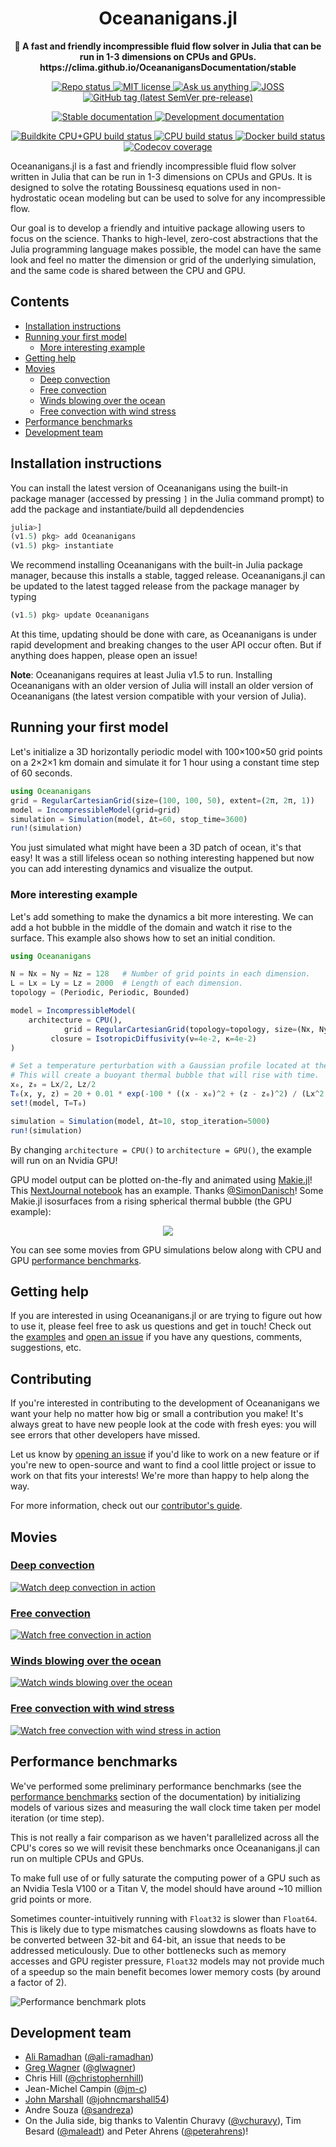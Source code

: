 <!-- Title -->
<h1 align="center">
  Oceananigans.jl
</h1>

<!-- description -->
<p align="center">
  <strong>🌊 A fast and friendly incompressible fluid flow solver in Julia that can be run in 1-3 dimensions on CPUs and GPUs. https://clima.github.io/OceananigansDocumentation/stable</strong>
</p>

<!-- Information badges -->
<p align="center">
  <a href="https://www.repostatus.org/#active">
    <img alt="Repo status" src="https://www.repostatus.org/badges/latest/active.svg?style=flat-square" />
  </a>
  <a href="https://mit-license.org">
    <img alt="MIT license" src="https://img.shields.io/badge/License-MIT-blue.svg?style=flat-square">
  </a>
  <a href="https://github.com/clima/Oceananigans.jl/issues/new">
    <img alt="Ask us anything" src="https://img.shields.io/badge/Ask%20us-anything-1abc9c.svg?style=flat-square">
  </a>
  <a href="https://doi.org/10.21105/joss.02018">
    <img alt="JOSS" src="https://joss.theoj.org/papers/10.21105/joss.02018/status.svg">
  </a>
  <a href="https://github.com/CliMA/Oceananigans.jl/releases">
    <img alt="GitHub tag (latest SemVer pre-release)" src="https://img.shields.io/github/v/tag/CliMA/Oceananigans.jl?include_prereleases&label=latest%20version&logo=github&sort=semver&style=flat-square">
  </a>
</p>

<!-- Documentation badges -->
<p align="center">
  <a href="https://clima.github.io/OceananigansDocumentation/stable">
    <img alt="Stable documentation" src="https://img.shields.io/badge/documentation-stable%20release-blue?style=flat-square">
  </a>
  <a href="https://clima.github.io/OceananigansDocumentation/dev">
    <img alt="Development documentation" src="https://img.shields.io/badge/documentation-in%20development-orange?style=flat-square">
  </a>
</p>

<!-- CI/CD badges -->
<p align="center">
  <a href="https://buildkite.com/clima/oceananigans">
    <img alt="Buildkite CPU+GPU build status" src="https://img.shields.io/buildkite/4d921fc17b95341ea5477fb62df0e6d9364b61b154e050a123/master?logo=buildkite&label=Buildkite%20CPU%2BGPU&style=flat-square">
  </a>
  <a href="https://travis-ci.com/clima/Oceananigans.jl">
    <img alt="CPU build status" src="https://img.shields.io/travis/com/clima/Oceananigans.jl/master?label=Travis&logo=travis&logoColor=white&style=flat-square">
  </a>
  <a href="https://hub.docker.com/r/aliramadhan/oceananigans">
    <img alt="Docker build status" src="https://img.shields.io/docker/cloud/build/aliramadhan/oceananigans?label=Docker&logo=docker&logoColor=white&style=flat-square">
  </a>
  <a href="https://codecov.io/gh/clima/Oceananigans.jl">
    <img alt="Codecov coverage" src="https://img.shields.io/codecov/c/github/clima/Oceananigans.jl/master?label=Codecov&logo=codecov&logoColor=white&style=flat-square">
  </a>
</p>

Oceananigans.jl is a fast and friendly incompressible fluid flow solver written in Julia that can be run in 1-3 dimensions on CPUs and GPUs. It is designed to solve the rotating Boussinesq equations used in non-hydrostatic ocean modeling but can be used to solve for any incompressible flow.

Our goal is to develop a friendly and intuitive package allowing users to focus on the science. Thanks to high-level, zero-cost abstractions that the Julia programming language makes possible, the model can have the same look and feel no matter the dimension or grid of the underlying simulation, and the same code is shared between the CPU and GPU.

## Contents

* [Installation instructions](#installation-instructions)
* [Running your first model](#running-your-first-model)
  * [More interesting example](#more-interesting-example)
* [Getting help](#getting-help)
* [Movies](#movies)
  * [Deep convection](#deep-convection)
  * [Free convection](#free-convection)
  * [Winds blowing over the ocean](#winds-blowing-over-the-ocean)
  * [Free convection with wind stress](#free-convection-with-wind-stress)
* [Performance benchmarks](#performance-benchmarks)
* [Development team](#development-team)

## Installation instructions

You can install the latest version of Oceananigans using the built-in package manager (accessed by pressing `]` in the Julia command prompt) to add the package and instantiate/build all depdendencies

```julia
julia>]
(v1.5) pkg> add Oceananigans
(v1.5) pkg> instantiate
```

We recommend installing Oceananigans with the built-in Julia package manager, because this installs a stable, tagged release. Oceananigans.jl can be updated to the latest tagged release from the package manager by typing

```julia
(v1.5) pkg> update Oceananigans
```

At this time, updating should be done with care, as Oceananigans is under rapid development and breaking changes to the user API occur often. But if anything does happen, please open an issue!

**Note**: Oceananigans requires at least Julia v1.5 to run. Installing Oceananigans with an older version of Julia will install an older version of Oceananigans (the latest version compatible with your version of Julia).

## Running your first model

Let's initialize a 3D horizontally periodic model with 100×100×50 grid points on a 2×2×1 km domain and simulate it for 1 hour using a constant time step of 60 seconds.

```julia
using Oceananigans
grid = RegularCartesianGrid(size=(100, 100, 50), extent=(2π, 2π, 1))
model = IncompressibleModel(grid=grid)
simulation = Simulation(model, Δt=60, stop_time=3600)
run!(simulation)
```

You just simulated what might have been a 3D patch of ocean, it's that easy! It was a still lifeless ocean so nothing interesting happened but now you can add interesting dynamics and visualize the output.

### More interesting example

Let's add something to make the dynamics a bit more interesting. We can add a hot bubble in the middle of the domain and watch it rise to the surface. This example also shows how to set an initial condition.

```julia
using Oceananigans

N = Nx = Ny = Nz = 128   # Number of grid points in each dimension.
L = Lx = Ly = Lz = 2000  # Length of each dimension.
topology = (Periodic, Periodic, Bounded)

model = IncompressibleModel(
    architecture = CPU(),
            grid = RegularCartesianGrid(topology=topology, size=(Nx, Ny, Nz), extent=(Lx, Ly, Lz)),
         closure = IsotropicDiffusivity(ν=4e-2, κ=4e-2)
)

# Set a temperature perturbation with a Gaussian profile located at the center.
# This will create a buoyant thermal bubble that will rise with time.
x₀, z₀ = Lx/2, Lz/2
T₀(x, y, z) = 20 + 0.01 * exp(-100 * ((x - x₀)^2 + (z - z₀)^2) / (Lx^2 + Lz^2))
set!(model, T=T₀)

simulation = Simulation(model, Δt=10, stop_iteration=5000)
run!(simulation)
```

By changing `architecture = CPU()` to `architecture = GPU()`, the example will run on an Nvidia GPU!

GPU model output can be plotted on-the-fly and animated using [Makie.jl](https://github.com/JuliaPlots/Makie.jl)! This [NextJournal notebook](https://nextjournal.com/sdanisch/oceananigans) has an example. Thanks [@SimonDanisch](https://github.com/SimonDanisch)! Some Makie.jl isosurfaces from a rising spherical thermal bubble (the GPU example):
<p align="center">
  <img src="https://raw.githubusercontent.com/ali-ramadhan/ali-ramadhan.Github.io/master/img/Rising%20spherical%20thermal%20bubble%20Makie.png">
</p>

You can see some movies from GPU simulations below along with CPU and GPU [performance benchmarks](https://github.com/clima/Oceananigans.jl#performance-benchmarks).

## Getting help

If you are interested in using Oceananigans.jl or are trying to figure out how to use it, please feel free to ask us questions and get in touch! Check out the [examples](https://github.com/clima/Oceananigans.jl/tree/master/examples) and [open an issue](https://github.com/clima/Oceananigans.jl/issues/new) if you have any questions, comments, suggestions, etc.

## Contributing

If you're interested in contributing to the development of Oceananigans we want your help no matter how big or small a contribution you make! It's always great to have new people look at the code with fresh eyes: you will see errors that other developers have missed.

Let us know by [opening an issue](https://github.com/clima/Oceananigans.jl/issues/new) if you'd like to work on a new feature or if you're new to open-source and want to find a cool little project or issue to work on that fits your interests! We're more than happy to help along the way.

For more information, check out our [contributor's guide](https://github.com/clima/Oceananigans.jl/blob/master/CONTRIBUTING.md).

## Movies

### [Deep convection](https://www.youtube.com/watch?v=kpUrxnKKMjI)

[![Watch deep convection in action](https://raw.githubusercontent.com/ali-ramadhan/ali-ramadhan.Github.io/master/img/surface_temp_3d_00130_halfsize.png)](https://www.youtube.com/watch?v=kpUrxnKKMjI)

### [Free convection](https://www.youtube.com/watch?v=yq4op9h3xcU)

[![Watch free convection in action](https://raw.githubusercontent.com/ali-ramadhan/ali-ramadhan.Github.io/master/img/free_convection_0956.png)](https://www.youtube.com/watch?v=yq4op9h3xcU)

### [Winds blowing over the ocean](https://www.youtube.com/watch?v=IRncfbvuiy8)

[![Watch winds blowing over the ocean](https://raw.githubusercontent.com/ali-ramadhan/ali-ramadhan.Github.io/master/img/wind_stress_0400.png)](https://www.youtube.com/watch?v=IRncfbvuiy8)

### [Free convection with wind stress](https://www.youtube.com/watch?v=ob6OMQgPfI4)

[![Watch free convection with wind stress in action](https://raw.githubusercontent.com/ali-ramadhan/ali-ramadhan.Github.io/master/img/wind_stress_unstable_7500.png)](https://www.youtube.com/watch?v=ob6OMQgPfI4)

## Performance benchmarks

We've performed some preliminary performance benchmarks (see the [performance benchmarks](https://clima.github.io/OceananigansDocumentation/stable/benchmarks/) section of the documentation) by initializing models of various sizes and measuring the wall clock time taken per model iteration (or time step).

This is not really a fair comparison as we haven't parallelized across all the CPU's cores so we will revisit these benchmarks once Oceananigans.jl can run on multiple CPUs and GPUs.

To make full use of or fully saturate the computing power of a GPU such as an Nvidia Tesla V100 or
a Titan V, the model should have around ~10 million grid points or more.

Sometimes counter-intuitively running with `Float32` is slower than `Float64`. This is likely due
to type mismatches causing slowdowns as floats have to be converted between 32-bit and 64-bit, an
issue that needs to be addressed meticulously. Due to other bottlenecks such as memory accesses and
GPU register pressure, `Float32` models may not provide much of a speedup so the main benefit becomes
lower memory costs (by around a factor of 2).

![Performance benchmark plots](https://user-images.githubusercontent.com/20099589/89906791-d2c85b00-dbb9-11ea-969a-4b8db2c31680.png)

## Development team

* [Ali Ramadhan](http://aliramadhan.me/) ([@ali-ramadhan](https://github.com/ali-ramadhan))
* [Greg Wagner](https://glwagner.github.io/) ([@glwagner](https://github.com/glwagner))
* Chris Hill ([@christophernhill](https://github.com/christophernhill))
* Jean-Michel Campin ([@jm-c](https://github.com/jm-c))
* [John Marshall](http://oceans.mit.edu/JohnMarshall/) ([@johncmarshall54](https://github.com/johncmarshall54))
* Andre Souza ([@sandreza](https://github.com/sandreza))
* On the Julia side, big thanks to Valentin Churavy ([@vchuravy](https://github.com/vchuravy)), Tim Besard ([@maleadt](https://github.com/maleadt)) and Peter Ahrens ([@peterahrens](https://github.com/peterahrens))!
